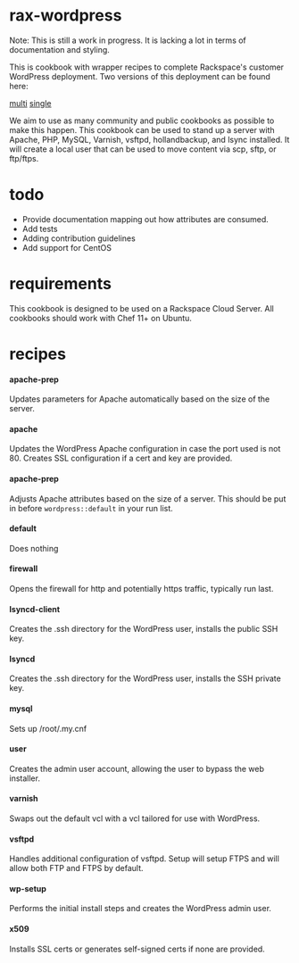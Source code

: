 rax-wordpress
=============
Note: This is still a work in progress. It is lacking a lot in terms of
documentation and styling.

This is cookbook with wrapper recipes to complete Rackspace's customer
WordPress deployment. Two versions of this deployment can be found here:


[multi](https://github.com/rackspace-orchestration-templates/wordpress-multi)
[single](https://github.com/rackspace-orchestration-templates/wordpress-single)

We aim to use as many community and public cookbooks as
possible to make this happen. This cookbook can be used to stand up a server
with Apache, PHP, MySQL, Varnish, vsftpd, hollandbackup, and lsync installed.
It will create a local user that can be used to move content via scp, sftp, or
ftp/ftps.

todo
====
* Provide documentation mapping out how attributes are consumed.
* Add tests
* Adding contribution guidelines
* Add support for CentOS

requirements
============
This cookbook is designed to be used on a Rackspace Cloud Server. All cookbooks
should work with Chef 11+ on Ubuntu.

recipes
=======
#### apache-prep
Updates parameters for Apache automatically based on the size of the server.

#### apache
Updates the WordPress Apache configuration in case the port used is not 80.
Creates SSL configuration if a cert and key are provided.

#### apache-prep
Adjusts Apache attributes based on the size of a server.  This should be put in
before `wordpress::default` in your run list.

#### default
Does nothing

#### firewall
Opens the firewall for http and potentially https traffic, typically run last.

#### lsyncd-client
Creates the .ssh directory for the WordPress user, installs the public SSH key.

#### lsyncd
Creates the .ssh directory for the WordPress user, installs the SSH private
key.

#### mysql
Sets up /root/.my.cnf

#### user
Creates the admin user account, allowing the user to bypass the web installer.

#### varnish
Swaps out the default vcl with a vcl tailored for use with WordPress.

#### vsftpd
Handles additional configuration of vsftpd. Setup will setup FTPS and will
allow both FTP and FTPS by default.

#### wp-setup
Performs the initial install steps and creates the WordPress admin user.

#### x509
Installs SSL certs or generates self-signed certs if none are provided.
